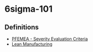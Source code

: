 # 6sigma-101
## Definitions
- [PFEMEA - Severity Evaluation Criteria](https://www.linkedin.com/posts/six-sigma-manufacturing_quality-qualityassurance-qualitycontrol-activity-7341742674053353472-s1P8?utm_source=share&utm_medium=member_desktop&rcm=ACoAAAeV7jUB4VwFMVMWmX9RYI0pcX0K0BcvPUA)
- [Lean Manufacturing](https://www.linkedin.com/posts/akash-jamba-94b003128_quality-qualityassurance-qualitycontrol-activity-7341348260747407363-noSs?utm_source=share&utm_medium=member_desktop&rcm=ACoAAAeV7jUB4VwFMVMWmX9RYI0pcX0K0BcvPUA)
